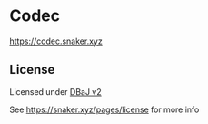 # Codec

https://codec.snaker.xyz

## License

Licensed under [DBaJ v2](https://github.com/CoFH/CoFHCore/blob/1.20.x/README.md) 

See https://snaker.xyz/pages/license for more info